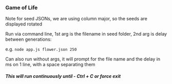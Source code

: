 

### Game of Life

Note for seed JSONs, we are using column major, so the seeds are displayed rotated

Run via command line, 1st arg is the filename in seed folder, 2nd arg is delay between generations:

e.g. `node app.js flower.json 250`

Can also run without args, it will prompt for the file name and the delay in ms on 1 line, with a space separating them

##### This will run continuously until - Ctrl + C or force exit
